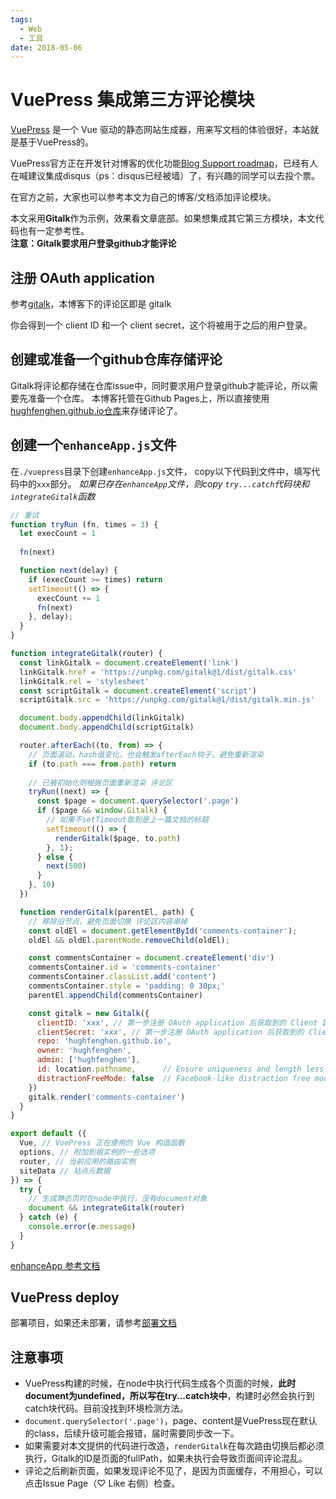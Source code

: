 ```yaml
---
tags:
  - Web
  - 工具
date: 2018-05-06
---
```


# VuePress 集成第三方评论模块

[VuePress](https://vuepress.vuejs.org/) 是一个 Vue 驱动的静态网站生成器，用来写文档的体验很好，本站就是基于VuePress的。

VuePress官方正在开发针对博客的优化功能[Blog Support roadmap](https://github.com/vuejs/vuepress/issues/36)，已经有人在喊建议集成disqus（ps：disqus已经被墙）了，有兴趣的同学可以去投个票。  

在官方之前，大家也可以参考本文为自己的博客/文档添加评论模块。

本文采用**Gitalk**作为示例，效果看文章底部。如果想集成其它第三方模块，本文代码也有一定参考性。  
**注意：Gitalk要求用户登录github才能评论**

## 注册 OAuth application
参考[gitalk](https://github.com/gitalk/gitalk/blob/master/readme-cn.md)，本博客下的评论区即是 gitalk  

你会得到一个 client ID 和一个 client secret，这个将被用于之后的用户登录。

## 创建或准备一个github仓库存储评论
Gitalk将评论都存储在仓库issue中，同时要求用户登录github才能评论，所以需要先准备一个仓库。
本博客托管在Github Pages上，所以直接使用[hughfenghen.github.io仓库](https://github.com/hughfenghen/hughfenghen.github.io)来存储评论了。

## 创建一个`enhanceApp.js`文件
在`./vuepress`目录下创建`enhanceApp.js`文件，
copy以下代码到文件中，填写代码中的`xxx`部分。
*如果已存在`enhanceApp`文件，则copy `try...catch`代码块和`integrateGitalk`函数*

```js
// 重试
function tryRun (fn, times = 3) {
  let execCount = 1
  
  fn(next)

  function next(delay) {
    if (execCount >= times) return
    setTimeout(() => {
      execCount += 1
      fn(next)
    }, delay);
  }
}

function integrateGitalk(router) {
  const linkGitalk = document.createElement('link')
  linkGitalk.href = 'https://unpkg.com/gitalk@1/dist/gitalk.css'
  linkGitalk.rel = 'stylesheet'
  const scriptGitalk = document.createElement('script')
  scriptGitalk.src = 'https://unpkg.com/gitalk@1/dist/gitalk.min.js'

  document.body.appendChild(linkGitalk)
  document.body.appendChild(scriptGitalk)

  router.afterEach((to, from) => {
    // 页面滚动，hash值变化，也会触发afterEach钩子，避免重新渲染
    if (to.path === from.path) return
    
    // 已被初始化则根据页面重新渲染 评论区
    tryRun((next) => {
      const $page = document.querySelector('.page')
      if ($page && window.Gitalk) {
        // 如果不setTimeout取到是上一篇文档的标题
        setTimeout(() => {
          renderGitalk($page, to.path)
        }, 1);
      } else {
        next(500)
      }
    }, 10)
  })

  function renderGitalk(parentEl, path) {
    // 移除旧节点，避免页面切换 评论区内容串掉
    const oldEl = document.getElementById('comments-container');
    oldEl && oldEl.parentNode.removeChild(oldEl);

    const commentsContainer = document.createElement('div')
    commentsContainer.id = 'comments-container'
    commentsContainer.classList.add('content')
    commentsContainer.style = 'padding: 0 30px;'
    parentEl.appendChild(commentsContainer)

    const gitalk = new Gitalk({
      clientID: 'xxx', // 第一步注册 OAuth application 后获取到的 Client ID
      clientSecret: 'xxx', // 第一步注册 OAuth application 后获取到的 Clien Secret
      repo: 'hughfenghen.github.io',
      owner: 'hughfenghen',
      admin: ['hughfenghen'],
      id: location.pathname,      // Ensure uniqueness and length less than 50
      distractionFreeMode: false  // Facebook-like distraction free mode
    })
    gitalk.render('comments-container')
  }
}

export default ({
  Vue, // VuePress 正在使用的 Vue 构造函数
  options, // 附加到根实例的一些选项
  router, // 当前应用的路由实例
  siteData // 站点元数据
}) => {
  try {
    // 生成静态页时在node中执行，没有document对象
    document && integrateGitalk(router)
  } catch (e) {
    console.error(e.message)
  }
}
```

[enhanceApp 参考文档](https://vuepress.vuejs.org/zh/guide/basic-config.html#%E4%B8%BB%E9%A2%98%E9%85%8D%E7%BD%AE)

## VuePress deploy
部署项目，如果还未部署，请参考[部署文档](https://vuepress.vuejs.org/zh/guide/deploy.html#github-pages)

## 注意事项
* VuePress构建的时候，在node中执行代码生成各个页面的时候，**此时document为undefined，所以写在try...catch块中**，构建时必然会执行到catch块代码。目前没找到环境检测方法。
* `document.querySelector('.page')`，page、content是VuePress现在默认的class，后续升级可能会报错，届时需要同步改一下。
* 如果需要对本文提供的代码进行改造，`renderGitalk`在每次路由切换后都必须执行，Gitalk的ID是页面的fullPath，如果未执行会导致页面间评论混乱。
* 评论之后刷新页面，如果发现评论不见了，是因为页面缓存，不用担心，可以点击Issue Page（♡ Like 右侧）检查。
